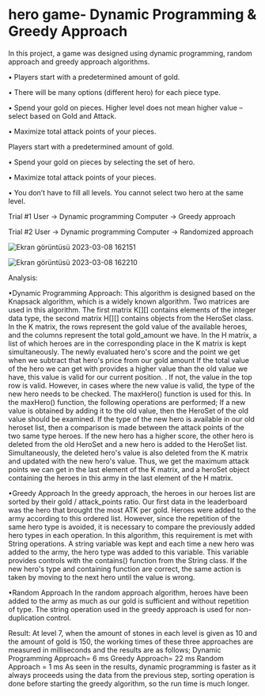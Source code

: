 # hero game- Dynamic Programming & Greedy Approach
 
In this project, a game was designed using dynamic programming, random approach and 
greedy approach algorithms.

• Players start with a predetermined amount of gold. 

• There will be many options (different hero) for each piece type.

• Spend your gold on pieces. Higher level does not mean higher value –
select based on Gold and Attack.

• Maximize total attack points of your pieces.

Players start with a predetermined amount of gold. 

• Spend your gold on pieces by selecting the set of hero. 

• Maximize total attack points of your pieces. 

• You don’t have to fill all levels. You cannot select two hero at the same level.

Trial #1
User → Dynamic programming
Computer → Greedy approach



Trial #2
User → Dynamic programming
Computer → Randomized approach

![Ekran görüntüsü 2023-03-08 162151](https://user-images.githubusercontent.com/74409269/223820433-48e980ec-9cc8-460c-a576-8b29e209b69d.jpg)

![Ekran görüntüsü 2023-03-08 162210](https://user-images.githubusercontent.com/74409269/223820851-b7745c86-9724-43df-b370-1c5366e6d4dc.jpg)

Analysis: 

•Dynamic Programming Approach:
This algorithm is designed based on the Knapsack algorithm, which is a widely known 
algorithm. Two matrices are used in this algorithm. The first matrix K[][] contains elements 
of the integer data type, the second matrix H[][] contains objects from the HeroSet class. In 
the K matrix, the rows represent the gold value of the available heroes, and the columns 
represent the total gold_amount we have. In the H matrix, a list of which heroes are in the 
corresponding place in the K matrix is kept simultaneously. The newly evaluated hero's score 
and the point we get when we subtract that hero's price from our gold amount If the total 
value of the hero we can get with provides a higher value than the old value we have, this 
value is valid for our current position. . If not, the value in the top row is valid. However, in 
cases where the new value is valid, the type of the new hero needs to be checked.
The maxHero() function is used for this. In the maxHero() function, the following operations 
are performed; 
If a new value is obtained by adding it to the old value, then the HeroSet of the old value 
should be examined. If the type of the new hero is available in our old heroset list, then a 
comparison is made between the attack points of the two same type heroes. If the new hero 
has a higher score, the other hero is deleted from the old HeroSet and a new hero is added to 
the HeroSet list. Simultaneously, the deleted hero's value is also deleted from the K matrix 
and updated with the new hero's value. Thus, we get the maximum attack points we can get in 
the last element of the K matrix, and a heroSet object containing the heroes in this army in the 
last element of the H matrix.

•Greedy Approach
In the greedy approach, the heroes in our heroes list are sorted by their gold / attack_points 
ratio. Our first data in the leaderboard was the hero that brought the most ATK per gold. 
Heroes were added to the army according to this ordered list. However, since the repetition of 
the same hero type is avoided, it is necessary to compare the previously added hero types in 
each operation. In this algorithm, this requirement is met with String operations. A string 
variable was kept and each time a new hero was added to the army, the hero type was added 
to this variable. This variable provides controls with the contains() function from the String 
class. If the new hero's type and containing function are correct, the same action is taken by 
moving to the next hero until the value is wrong.

•Random Approach
In the random approach algorithm, heroes have been added to the army as much as our gold is 
sufficient and without repetition of type. The string operation used in the greedy approach is 
used for non-duplication control.

Result:
At level 7, when the amount of stones in each level is given as 10 and the amount of gold is 
150, the working times of these three approaches are measured in milliseconds and the results 
are as follows;
Dynamic Programming Approach= 6 ms
Greedy Approach= 22 ms
Random Approach = 1 ms
As seen in the results, dynamic programming is faster as it always proceeds using the data 
from the previous step, sorting operation is done before starting the greedy algorithm, so the 
run time is much longer.
